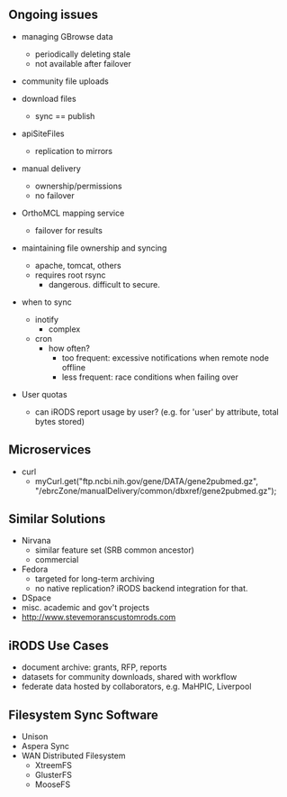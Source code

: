 

## Ongoing issues

- managing GBrowse data
  - periodically deleting stale
  - not available after failover
- community file uploads
- download files
  - sync == publish
- apiSiteFiles
  - replication to mirrors
- manual delivery
  - ownership/permissions
  - no failover
- OrthoMCL mapping service
  - failover for results

- maintaining file ownership and syncing
  - apache, tomcat, others
  - requires root rsync
    - dangerous. difficult to secure.

- when to sync
  - inotify
    - complex
  - cron
    - how often?
      - too frequent: excessive notifications when remote node offline
      - less frequent: race conditions when failing over

- User quotas
  - can iRODS report usage by user? (e.g. for 'user' by attribute, total bytes stored)



## Microservices

- curl
  - myCurl.get("ftp.ncbi.nih.gov/gene/DATA/gene2pubmed.gz", "/ebrcZone/manualDelivery/common/dbxref/gene2pubmed.gz");




## Similar Solutions

- Nirvana
  - similar feature set (SRB common ancestor)
  - commercial
- Fedora
  - targeted for long-term archiving
  - no native replication? iRODS backend integration for that.
- DSpace
- misc. academic and gov't projects
- http://www.stevemoranscustomrods.com



## iRODS Use Cases
- document archive: grants, RFP, reports
- datasets for community downloads, shared with workflow
- federate data hosted by collaborators, e.g. MaHPIC, Liverpool




## Filesystem Sync Software
  - Unison
  - Aspera Sync
  - WAN Distributed Filesystem
    - XtreemFS
    - GlusterFS
    - MooseFS

